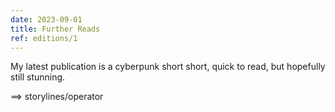 ```yaml
---
date: 2023-09-01
title: Further Reads
ref: editions/1
---
```


My latest publication is a cyberpunk short short, quick to read, but hopefully
still stunning.

==> storylines/operator
